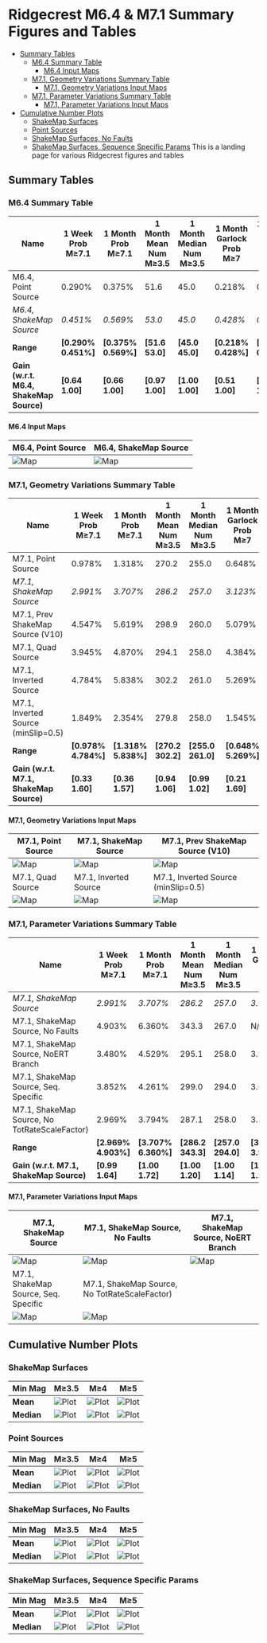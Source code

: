 # Ridgecrest M6.4 & M7.1 Summary Figures and Tables

* [Summary Tables](#summary-tables)
  * [M6.4 Summary Table](#m64-summary-table)
    * [M6.4 Input Maps](#m64-input-maps)
  * [M7.1, Geometry Variations Summary Table](#m71-geometry-variations-summary-table)
    * [M7.1, Geometry Variations Input Maps](#m71-geometry-variations-input-maps)
  * [M7.1, Parameter Variations Summary Table](#m71-parameter-variations-summary-table)
    * [M7.1, Parameter Variations Input Maps](#m71-parameter-variations-input-maps)
* [Cumulative Number Plots](#cumulative-number-plots)
  * [ShakeMap Surfaces](#shakemap-surfaces)
  * [Point Sources](#point-sources)
  * [ShakeMap Surfaces, No Faults](#shakemap-surfaces-no-faults)
  * [ShakeMap Surfaces, Sequence Specific Params](#shakemap-surfaces-sequence-specific-params)
This is a landing page for various Ridgecrest figures and tables

## Summary Tables

### M6.4 Summary Table

| Name | 1 Week Prob M≥7.1 | 1 Month Prob M≥7.1 | 1 Month Mean Num M≥3.5 | 1 Month Median Num M≥3.5 | 1 Month Garlock Prob M≥7 | 1 Month SAF Mojave Prob M≥7 |
|-----|-----|-----|-----|-----|-----|-----|
| M6.4, Point Source | 0.290% | 0.375% | 51.6 | 45.0 | 0.218% | 0.099% |
| *M6.4, ShakeMap Source* | *0.451%* | *0.569%* | *53.0* | *45.0* | *0.428%* | *0.116%* |
| **Range** | **[0.290% 0.451%]** | **[0.375% 0.569%]** | **[51.6 53.0]** | **[45.0 45.0]** | **[0.218% 0.428%]** | **[0.099% 0.116%]** |
| **Gain (w.r.t. M6.4, ShakeMap Source)** | **[0.64 1.00]** | **[0.66 1.00]** | **[0.97 1.00]** | **[1.00 1.00]** | **[0.51 1.00]** | **[0.85 1.00]** |
#### M6.4 Input Maps

| M6.4, Point Source | M6.4, ShakeMap Source |
|-----|-----|
| ![Map](resources/trigger_map_2019_08_20-ComCatM6p4_ci38443183_PointSources-noSpont-full_td-scale1.14.png) | ![Map](resources/trigger_map_2019_08_20-ComCatM6p4_ci38443183_ShakeMapSurface-noSpont-full_td-scale1.14.png) |

### M7.1, Geometry Variations Summary Table

| Name | 1 Week Prob M≥7.1 | 1 Month Prob M≥7.1 | 1 Month Mean Num M≥3.5 | 1 Month Median Num M≥3.5 | 1 Month Garlock Prob M≥7 | 1 Month SAF Mojave Prob M≥7 |
|-----|-----|-----|-----|-----|-----|-----|
| M7.1, Point Source | 0.978% | 1.318% | 270.2 | 255.0 | 0.648% | 0.132% |
| *M7.1, ShakeMap Source* | *2.991%* | *3.707%* | *286.2* | *257.0* | *3.123%* | *0.294%* |
| M7.1, Prev ShakeMap Source (V10) | 4.547% | 5.619% | 298.9 | 260.0 | 5.079% | 0.451% |
| M7.1, Quad Source | 3.945% | 4.870% | 294.1 | 258.0 | 4.384% | 0.432% |
| M7.1, Inverted Source | 4.784% | 5.838% | 302.2 | 261.0 | 5.269% | 0.476% |
| M7.1, Inverted Source (minSlip=0.5) | 1.849% | 2.354% | 279.8 | 258.0 | 1.545% | 0.209% |
| **Range** | **[0.978% 4.784%]** | **[1.318% 5.838%]** | **[270.2 302.2]** | **[255.0 261.0]** | **[0.648% 5.269%]** | **[0.132% 0.476%]** |
| **Gain (w.r.t. M7.1, ShakeMap Source)** | **[0.33 1.60]** | **[0.36 1.57]** | **[0.94 1.06]** | **[0.99 1.02]** | **[0.21 1.69]** | **[0.45 1.62]** |
#### M7.1, Geometry Variations Input Maps

| M7.1, Point Source | M7.1, ShakeMap Source | M7.1, Prev ShakeMap Source (V10) |
|-----|-----|-----|
| ![Map](resources/trigger_map_2019_08_20-ComCatM7p1_ci38457511_PointSources-noSpont-full_td-scale1.14.png) | ![Map](resources/trigger_map_2019_07_16-ComCatM7p1_ci38457511_ShakeMapSurfaces-noSpont-full_td-scale1.14.png) | ![Map](resources/trigger_map_2019_08_30-ComCatM7p1_ci38457511_ShakeMapSurface_Version10.png) |
| M7.1, Quad Source | M7.1, Inverted Source | M7.1, Inverted Source (minSlip=0.5) |
| ![Map](resources/trigger_map_2019_07_11-ComCatM7p1_ci38457511_FiniteSurface-noSpont-full_td-scale1.14.png) | ![Map](resources/trigger_map_2019_07_18-ComCatM7p1_ci38457511_InvertedSurface_ShakeMapSurface-noSpont-full_td-scale1.14.png) | ![Map](resources/trigger_map_2019_08_20-ComCatM7p1_ci38457511_InvertedSurface_minSlip0p5_ShakeMapSurface-noSpont-full_td-scale1.14.png) |

### M7.1, Parameter Variations Summary Table

| Name | 1 Week Prob M≥7.1 | 1 Month Prob M≥7.1 | 1 Month Mean Num M≥3.5 | 1 Month Median Num M≥3.5 | 1 Month Garlock Prob M≥7 | 1 Month SAF Mojave Prob M≥7 |
|-----|-----|-----|-----|-----|-----|-----|
| *M7.1, ShakeMap Source* | *2.991%* | *3.707%* | *286.2* | *257.0* | *3.123%* | *0.294%* |
| M7.1, ShakeMap Source, No Faults | 4.903% | 6.360% | 343.3 | 267.0 | N/A | N/A |
| M7.1, ShakeMap Source, NoERT Branch | 3.480% | 4.529% | 295.1 | 258.0 | 3.934% | 0.405% |
| M7.1, ShakeMap Source, Seq. Specific | 3.852% | 4.261% | 299.0 | 294.0 | 3.696% | 0.352% |
| M7.1, ShakeMap Source, No TotRateScaleFactor) | 2.969% | 3.794% | 287.1 | 258.0 | 3.180% | 0.322% |
| **Range** | **[2.969% 4.903%]** | **[3.707% 6.360%]** | **[286.2 343.3]** | **[257.0 294.0]** | **[3.123% 3.934%]** | **[0.294% 0.405%]** |
| **Gain (w.r.t. M7.1, ShakeMap Source)** | **[0.99 1.64]** | **[1.00 1.72]** | **[1.00 1.20]** | **[1.00 1.14]** | **[1.00 1.26]** | **[1.00 1.38]** |
#### M7.1, Parameter Variations Input Maps

| M7.1, ShakeMap Source | M7.1, ShakeMap Source, No Faults | M7.1, ShakeMap Source, NoERT Branch |
|-----|-----|-----|
| ![Map](resources/trigger_map_2019_07_16-ComCatM7p1_ci38457511_ShakeMapSurfaces-noSpont-full_td-scale1.14.png) | ![Map](resources/trigger_map_2019_08_20-ComCatM7p1_ci38457511_ShakeMapSurfaces_NoFaults-noSpont-poisson-griddedOnly.png) | ![Map](resources/trigger_map_2019_08_09-ComCatM7p1_ci38457511_ShakeMapSurfaces_NoERT-noSpont-no_ert.png) |
| M7.1, ShakeMap Source, Seq. Specific | M7.1, ShakeMap Source, No TotRateScaleFactor) |  |
| ![Map](resources/trigger_map_2019_08_30-ComCatM7p1_ci38457511_MainshockLog10_k_2p3_ShakeMapSurfaces_Log10_k_3p03_p1p15_c0p002.png) | ![Map](resources/trigger_map_2019_09_02-ComCatM7p1_ci38457511_ShakeMapSurfaces_ScaleFactor1p0.png) |  |
## Cumulative Number Plots

### ShakeMap Surfaces

| Min Mag | M&ge;3.5 | M&ge;4 | M&ge;5 |
|-----|-----|-----|-----|
| **Mean** | ![Plot](resources/cumulative_num_shakemap_surfs_m3.5_mean.png) | ![Plot](resources/cumulative_num_shakemap_surfs_m4_mean.png) | ![Plot](resources/cumulative_num_shakemap_surfs_m5_mean.png) |
| **Median** | ![Plot](resources/cumulative_num_shakemap_surfs_m3.5_median.png) | ![Plot](resources/cumulative_num_shakemap_surfs_m4_median.png) | ![Plot](resources/cumulative_num_shakemap_surfs_m5_median.png) |

### Point Sources

| Min Mag | M&ge;3.5 | M&ge;4 | M&ge;5 |
|-----|-----|-----|-----|
| **Mean** | ![Plot](resources/cumulative_num_point_sources_m3.5_mean.png) | ![Plot](resources/cumulative_num_point_sources_m4_mean.png) | ![Plot](resources/cumulative_num_point_sources_m5_mean.png) |
| **Median** | ![Plot](resources/cumulative_num_point_sources_m3.5_median.png) | ![Plot](resources/cumulative_num_point_sources_m4_median.png) | ![Plot](resources/cumulative_num_point_sources_m5_median.png) |

### ShakeMap Surfaces, No Faults

| Min Mag | M&ge;3.5 | M&ge;4 | M&ge;5 |
|-----|-----|-----|-----|
| **Mean** | ![Plot](resources/cumulative_num_shakemap_surfs_no_faults_m3.5_mean.png) | ![Plot](resources/cumulative_num_shakemap_surfs_no_faults_m4_mean.png) | ![Plot](resources/cumulative_num_shakemap_surfs_no_faults_m5_mean.png) |
| **Median** | ![Plot](resources/cumulative_num_shakemap_surfs_no_faults_m3.5_median.png) | ![Plot](resources/cumulative_num_shakemap_surfs_no_faults_m4_median.png) | ![Plot](resources/cumulative_num_shakemap_surfs_no_faults_m5_median.png) |

### ShakeMap Surfaces, Sequence Specific Params

| Min Mag | M&ge;3.5 | M&ge;4 | M&ge;5 |
|-----|-----|-----|-----|
| **Mean** | ![Plot](resources/cumulative_num_seq_specific_m3.5_mean.png) | ![Plot](resources/cumulative_num_seq_specific_m4_mean.png) | ![Plot](resources/cumulative_num_seq_specific_m5_mean.png) |
| **Median** | ![Plot](resources/cumulative_num_seq_specific_m3.5_median.png) | ![Plot](resources/cumulative_num_seq_specific_m4_median.png) | ![Plot](resources/cumulative_num_seq_specific_m5_median.png) |

